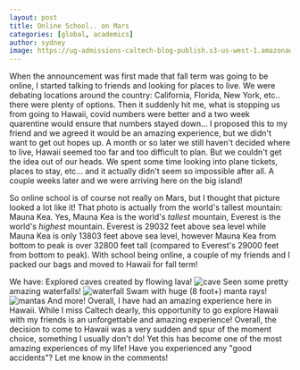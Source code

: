 ```yaml
---
layout: post
title: Online School.. on Mars
categories: [global, academics]
author: sydney
image: https://ug-admissions-caltech-blog-publish.s3-us-west-1.amazonaws.com/images/2020/11/mauna.jpg
---
```


When the announcement was first made that fall term was going to be online, I started talking to friends and looking for places to live. We were debating locations around the country: California, Florida, New York, etc.. there were plenty of options. Then it suddenly hit me, what is stopping us from going to Hawaii, covid numbers were better and a two week quarentine would ensure that numbers stayed down... I proposed this to my friend and we agreed it would be an amazing experience, but we didn't want to get out hopes up. A month or so later we still haven't decided where to live, Hawaii seemed too far and too difficult to plan. But we couldn't get the idea out of our heads. We spent some time looking into plane tickets, places to stay, etc... and it actually didn't seem so impossible after all. A couple weeks later and we were arriving here on the big island!

So online school is of course not really on Mars, but I thought that picture looked a lot like it! That photo is actually from the world's tallest mountain: Mauna Kea. Yes, Mauna Kea is the world's *tallest* mountain, Everest is the world's *highest* mountain. Everest is 29032 feet above sea level while Mauna Kea is only 13803 feet above sea level, however Mauna Kea from bottom to peak is over 32800 feet tall (compared to Everest's 29000 feet from bottom to peak). With school being online, a couple of my friends and I packed our bags and moved to Hawaii for fall term! 

We have:
Explored caves created by flowing lava!
![cave](https://ug-admissions-caltech-blog-publish.s3-us-west-1.amazonaws.com/images/2020/11/cave.jpg)
Seen some pretty amazing waterfalls!
![waterfall](https://ug-admissions-caltech-blog-publish.s3-us-west-1.amazonaws.com/images/2020/11/waterfall.jpg)
Swam with huge (8 foot+) manta rays!
![mantas](https://ug-admissions-caltech-blog-publish.s3-us-west-1.amazonaws.com/images/2020/11/mantas.jpg)
And more! Overall, I have had an amazing experience here in Hawaii. 
While I miss Caltech dearly, this opportunity to go explore Hawaii with my friends is an unforgettable and amazing experience!
Overall, the decision to come to Hawaii was a very sudden and spur of the moment choice, something I usually don't do! Yet this has become one of the most amazing experiences of my life! Have you experienced any "good accidents"? Let me know in the comments!
